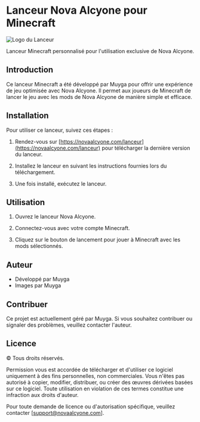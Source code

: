 # Lanceur Nova Alcyone pour Minecraft

![Logo du Lanceur](https://github.com/Muyga/NovaRepo/blob/main/Launcher/images/Nova-Antares.png?raw=true)

Lanceur Minecraft personnalisé pour l'utilisation exclusive de Nova Alcyone.

## Introduction

Ce lanceur Minecraft a été développé par Muyga pour offrir une expérience de jeu optimisée avec Nova Alcyone. Il permet aux joueurs de Minecraft de lancer le jeu avec les mods de Nova Alcyone de manière simple et efficace.

## Installation

Pour utiliser ce lanceur, suivez ces étapes :

1. Rendez-vous sur [https://novaalcyone.com/lanceur](https://novaalcyone.com/lanceur) pour télécharger la dernière version du lanceur.

2. Installez le lanceur en suivant les instructions fournies lors du téléchargement.

3. Une fois installé, exécutez le lanceur.

## Utilisation

1. Ouvrez le lanceur Nova Alcyone.

2. Connectez-vous avec votre compte Minecraft.

3. Cliquez sur le bouton de lancement pour jouer à Minecraft avec les mods sélectionnés.

## Auteur

- Développé par Muyga
- Images par Muyga

## Contribuer

Ce projet est actuellement géré par Muyga. Si vous souhaitez contribuer ou signaler des problèmes, veuillez contacter l'auteur.

## Licence

© Tous droits réservés.

Permission vous est accordée de télécharger et d'utiliser ce logiciel uniquement à des fins personnelles, non commerciales. Vous n'êtes pas autorisé à copier, modifier, distribuer, ou créer des œuvres dérivées basées sur ce logiciel. Toute utilisation en violation de ces termes constitue une infraction aux droits d'auteur.

Pour toute demande de licence ou d'autorisation spécifique, veuillez contacter [support@novaalcyone.com].
